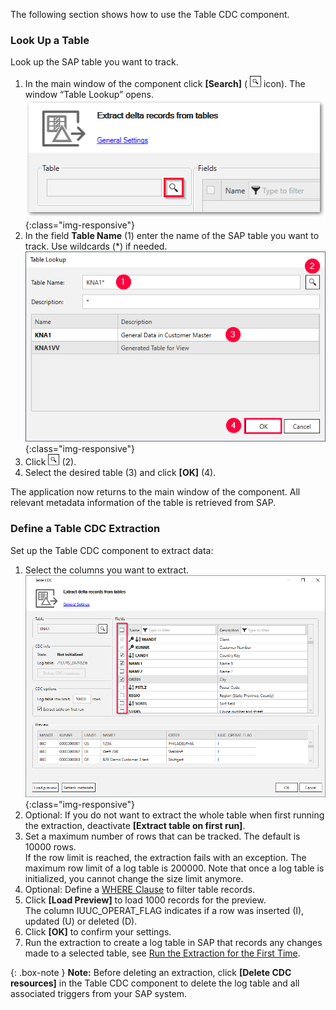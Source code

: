 The following section shows how to use the Table CDC component.

### Look Up a Table

Look up the SAP table you want to track.

1. In the main window of the component click **[Search]** ( ![magnifying-glass](/img/content/icons/magnifying-glass.png) icon). The window “Table Lookup” opens.<br>
![Table-CDC](/img/content/tablecdc/table-cdc.png){:class="img-responsive"}
2. In the field **Table Name** (1) enter the name of the SAP table you want to track. Use wildcards (*) if needed.<br>
![Look-Up-Report](/img/content/table/table_look-up.png){:class="img-responsive"}
3. Click ![magnifying-glass](/img/content/icons/magnifying-glass.png) (2).
4. Select the desired table (3) and click **[OK]** (4).

The application now returns to the main window of the component.
All relevant metadata information of the table is retrieved from SAP.


### Define a Table CDC Extraction

Set up the Table CDC component to extract data:

1. Select the columns you want to extract.<br> 
![Table-CDC-Setup](/img/content/tablecdc/table-cdc-kna1.png){:class="img-responsive"}
2. Optional: If you do not want to extract the whole table when first running the extraction, deactivate **[Extract table on first run]**.
3. Set a maximum number of rows that can be tracked. The default is 10000 rows.<br>
If the row limit is reached, the extraction fails with an exception. The maximum row limit of a log table is 200000.
Note that once a log table is initialized, you cannot change the size limit anymore.
4. Optional: Define a [WHERE Clause](./where-clause) to filter table records.
5. Click **[Load Preview]** to load 1000 records for the preview.<br>
The column IUUC_OPERAT_FLAG indicates if a row was inserted (I), updated (U) or deleted (D).
6. Click **[OK]** to confirm your settings.
7. Run the extraction to create a log table in SAP that records any changes made to a selected table, see [Run the Extraction for the First Time](#run-the-extraction-for-the-first-time). <br>

{: .box-note }
**Note:** Before deleting an extraction, click **[Delete CDC resources]** in the Table CDC component to delete the log table and all associated triggers from your SAP system.

<!---

#### Append Data to an Existing File
To append the extracted data to an existing file...
Only destinations with the "Existing File" subsection???

Note that data that was deleted is not removed from the existing table. 

-->

